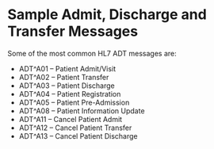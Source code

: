 # Sample Admit, Discharge and Transfer Messages

Some of the most common HL7 ADT messages are:

* ADT^A01 – Patient Admit/Visit 
* ADT^A02 – Patient Transfer
* ADT^A03 – Patient Discharge
* ADT^A04 – Patient Registration
* ADT^A05 – Patient Pre-Admission
* ADT^A08 – Patient Information Update
* ADT^A11 – Cancel Patient Admit
* ADT^A12 – Cancel Patient Transfer
* ADT^A13 – Cancel Patient Discharge
